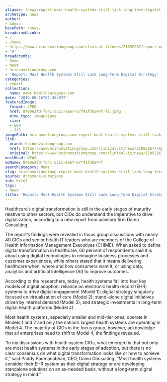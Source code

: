 ```yaml
---
aliases: /news/report-most-health-systems-still-lack-long-term-digital-strategy
archetype: news
author:
- Admin
basePath: /news/
breadcrumbLinks:
- /
- /news
- https://www.hcinnovationgroup.com/clinical-it/news/21092267/report-most-health-systems-still-lack-longterm-digital-strategy
- '#'
breadcrumbs:
- Home
- News
- hcinnovationgroup.com
- 'Report: Most Health Systems Still Lack Long-Term Digital Strategy'
categories:
- report
collection:
  name: news.healthcareguys.com
date: '2019-08-16T07:36:07Z'
featuredImage:
  format: JPEG
  href: 8790e2fd-fd41-5511-8a67-67f41fd6544f-fi.jpeg
  mime_type: image/jpeg
  size:
  - 600
  - 315
imagePath: hcinnovationgroup.com-report-most-health-systems-still-lack-long-term-digital-strategy
link:
  brand: hcinnovationgroup.com
  href: https://www.hcinnovationgroup.com/clinical-it/news/21092267/report-most-health-systems-still-lack-longterm-digital-strategy
  original: https://www.hcinnovationgroup.com/clinical-it/news/21092267/report-most-health-systems-still-lack-longterm-digital-strategy
mastHead: NEWS
mdName: 8790e2fd-fd41-5511-8a67-67f41fd6544f
searchCategory: News
slug: hcinnovationgroup-report-most-health-systems-still-lack-long-term-digital-strategy
source: dropmark-curations
sub: brief
tags:
- News
title: 'Report: Most Health Systems Still Lack Long-Term Digital Strategy'
---
```


Healthcare’s digital transformation is still in the early stages of maturity relative to other sectors, but CIOs do understand the imperative to drive digitalization, according to a new report from advisory firm Damo Consulting.

The report’s findings were revealed in focus group discussions with nearly 40 CIOs and senior health IT leaders who are members of the College of Health Information Management Executives (CHIME). When asked to define digital transformation in healthcare, 60 percent of respondents said it is about using digital technologies to reimagine business processes and customer experiences, while others stated that it means delivering healthcare when, where and how consumers want it; or using data, analytics and artificial intelligence (AI) to improve outcomes.

According to the researchers, today, health systems fall into four key models of digital adoption: reliance on electronic health record (EHR) systems to drive digital engagement (Model 1); digital strategy singularly focused on virtualization of care (Model 2); stand-alone digital initiatives driven by internal demand (Model 3); and strategic investments in long-term digital health platforms (Model 4).

Most health systems, especially smaller and mid-tier ones, operate in Models 1 and 2 and only the nation’s largest health systems are operating in Model 4. The majority of CIOs in the focus group, however, acknowledge that all enterprises need to shift to Model 4, the findings revealed.

“In my discussions with health system CIOs, what emerged is that not only are most health systems in the early stages of adoption, but there is no clear consensus on what digital transformation looks like or how to achieve it,” said Paddy Padmanabhan, CEO, Damo Consulting. “Most health systems consider their EHR system as their digital strategy or are developing standalone solutions on an as-needed basis, without a long-term digital strategy in mind.”